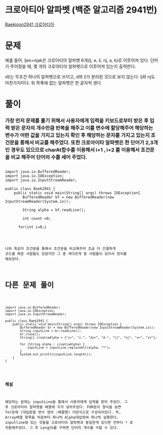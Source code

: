 # 크로아티아 알파벳 (백준 알고리즘 2941번)

[Baekjoon2941 크로아티아](https://www.acmicpc.net/problem/2941 "Baekjoon2941 link")

# 문제
 예를 들어, ljes=njak은 크로아티아 알파벳 6개(lj, e, š, nj, a, k)로 이루어져 있다. 단어가 주어졌을 때, 몇 개의 크로아티아 알파벳으로 이루어져 있는지 출력한다.

dž는 무조건 하나의 알파벳으로 쓰이고, d와 ž가 분리된 것으로 보지 않는다. lj와 nj도 마찬가지이다. 위 목록에 없는 알파벳은 한 글자씩 센다

# 풀이 
### 가장 먼저 문제를 풀기 위해서 사용자에게 입력을 키보드로부터 받은 후 입력 받은 문자의 개수만큼 반복을 해주고 이를 변수에 할당해주어 해당하는 변수가 어떤 값을 가지고 있는지 확인 후 해당하는 문자를 가지고 있는지 조건문을 통해서 비교를 해주었다. 또한 크로아이타 알파벳은 한 단어가 2,3개인 경우도 있으므로 charAt함수를 이용해서 i+1 , i+2 를 이용해서 조건문을 비교 해주어 단어의 수를 세어 주었다. 

<pre><code>
import java.io.BufferedReader;
import java.io.IOException;
import java.io.InputStreamReader;

public class Baek2941 {
    public static void main(String[] args) throws IOException{
        BufferedReader bf = new BufferedReader(new InputStreamReader(System.in));

        String alpha = bf.readLine();

        int count =0;

      for(int i=0;i<alpha.length();i++){
          char ch= alpha.charAt(i);
          if(ch == 'c' && i<alpha.length()-1)
          {
              if(alpha.charAt(i+1)=='=' || alpha.charAt(i+1)=='-')
                i++;
          }else if(ch=='d'&&i<alpha.length()-1){
              if(alpha.charAt(i+1)=='z'&&i<alpha.length()-2){
                if(alpha.charAt(i+2)=='='){
                    i+=2;
                }
              }else if(alpha.charAt(i+1)=='-')
                    i++;
          } else if(ch=='l'&&i<alpha.length()-1 || ch=='n'&&i<alpha.length()-1){
              if(alpha.charAt(i+1)=='j')
              i++;
          }else if(ch=='s'&&i<alpha.length()-1||ch=='z' && i<alpha.length()-1){
              if(alpha.charAt(i+1)=='=')
              i++;
          }
          count++;
      }
      System.out.println(count);
    }
}
</code></pre>


나와 똑같이 조건문을 통해서 조건문을 비교해주어 조금 더 간결하게 코드를 짜준 사람들도 있었지만 그 중 색다르게 푼 사람들이 있어서 정리를 해보았다. 
# 다른 문제 풀이 
<pre><code>
import java.io.BufferedReader;
import java.io.IOException;
import java.io.InputStreamReader;

public class Baek2941 {
    public static void main(String[] args) throws IOException {
        BufferedReader br = new BufferedReader(new InputStreamReader(System.in));
        String inputLine = br.readLine();
        br.close();
        String[] croatiaAlpha = {"c=", "c-", "dz=", "d-", "lj", "nj", "s=", "z="};

        for (String alpha : croatiaAlpha) {
            inputLine = inputLine.replaceAll(alpha, "*");
        }
        System.out.println(inputLine.length());
    }
}
</code></pre>

### 해설 
해당하는 문제는 inputLine을 통해서 사용자에게 입력을 받아 주었다. 그 후 크로아티아 알파벳을 배열에 각각 넣어주었다. FOR문의 형식을 보면 for문에 (대입받을 변수 정의 :배열명) 이런식으로 구성되어있다. 
즉, Array배열 항목을 처음부터 하나씩 Alpha대입하여 하나씩 실행한다. inputline에 있는 것들을 크로아티아 알파벳과 동일한게 있다면 전부다 * 로 치환해주었다. 그 후 Length를 구하면 단어의 개수를 구할 수 있다. 